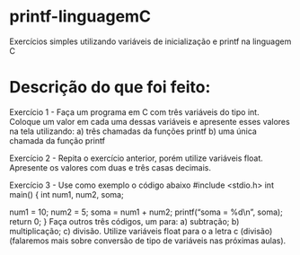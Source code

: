 # printf-linguagemC
Exercícios simples utilizando variáveis de inicialização e printf na linguagem C

# Descrição do que foi feito:
Exercício 1 - 
Faça um programa em C com três variáveis do tipo int. Coloque um valor em cada
uma dessas variáveis e apresente esses valores na tela utilizando:
a) três chamadas da funções printf
b) uma única chamada da função printf

Exercício 2 - 
Repita o exercício anterior, porém utilize variáveis float. Apresente os valores com
duas e três casas decimais.

Exercício 3 -
Use como exemplo o código abaixo
#include <stdio.h>
int main()
{
 int num1, num2, soma;

 num1 = 10;
 num2 = 5;
 soma = num1 + num2;
 printf(“soma = %d\n”, soma);
 return 0;
}
Faça outros três códigos, um para:
a) subtração;
b) multiplicação;
c) divisão.
Utilize variáveis float para o a letra c (divisão) (falaremos mais sobre conversão de tipo
de variáveis nas próximas aulas).
